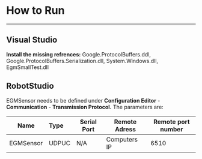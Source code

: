# How to Run
----------


## Visual Studio

**Install the missing refrences:** 
Google.ProtocolBuffers.ddl, 
Google.ProtocolBuffers.Serialization.dll, 
System.Windows.dll, 
EgmSmallTest.dll


## RobotStudio
EGMSensor needs to be defined under **Configuration Editor** - **Communication** - **Transmission Protocol.** The parameters are: 

| Name        | Type           | Serial Port  | Remote Adress   | Remote port number   |
| ----------- |:---------------| -------------| ----------------| ---------------------|
| EGMSensor   | UDPUC          | N/A          | Computers IP	| 6510		       |

	

